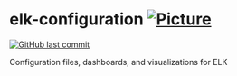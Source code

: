 # elk-configuration [![Picture](https://raw.github.com/janelia-flyem/janelia-flyem.github.com/master/images/HHMI_Janelia_Color_Alternate_180x40.png)](http://www.janelia.org)

[![GitHub last commit](https://img.shields.io/github/last-commit/janelia-flyem/elk-configuration.svg)](https://github.com/janelia-flyem/elk-configuration)

Configuration files, dashboards, and visualizations for ELK
